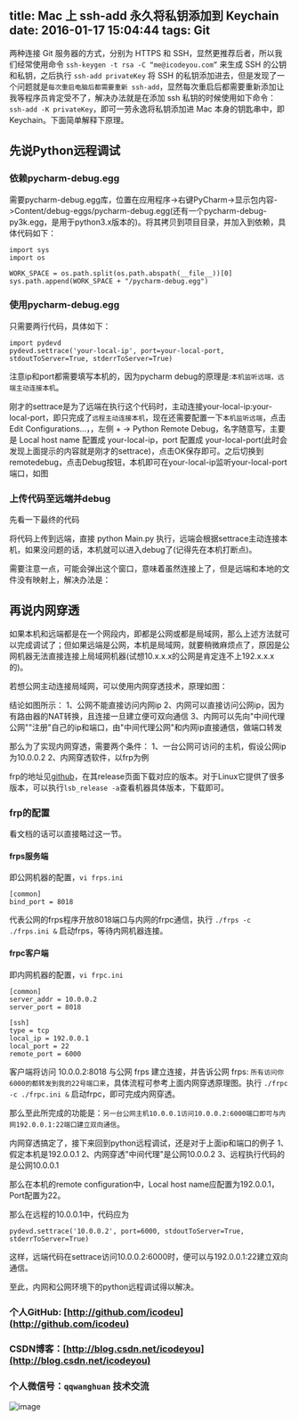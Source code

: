 title: Mac 上 ssh-add 永久将私钥添加到 Keychain
date: 2016-01-17 15:04:44 
tags: Git
----

两种连接 Git 服务器的方式，分别为 HTTPS 和 SSH，显然更推荐后者，所以我们经常使用命令 `ssh-keygen -t rsa -C “me@icodeyou.com”` 来生成 SSH 的公钥和私钥，之后执行 `ssh-add privateKey` 将 SSH 的私钥添加进去，但是发现了一个问题就是`每次重启电脑后都需要重新 ssh-add`，显然每次重启后都需要重新添加让我等程序员肯定受不了，解决办法就是在添加 ssh 私钥的时候使用如下命令： `ssh-add -K privateKey`，即可一劳永逸将私钥添加进 Mac 本身的钥匙串中，即 Keychain。下面简单解释下原理。

<!--more-->

## 先说Python远程调试

### 依赖pycharm-debug.egg
需要pycharm-debug.egg库，位置在应用程序->右键PyCharm->显示包内容->Content/debug-eggs/pycharm-debug.egg(还有一个pycharm-debug-py3k.egg，是用于python3.x版本的)。将其拷贝到项目目录，并加入到依赖，具体代码如下：

```
import sys
import os

WORK_SPACE = os.path.split(os.path.abspath(__file__))[0]
sys.path.append(WORK_SPACE + "/pycharm-debug.egg")
```

### 使用pycharm-debug.egg
只需要两行代码，具体如下：
```
import pydevd
pydevd.settrace('your-local-ip', port=your-local-port, stdoutToServer=True, stderrToServer=True)
```
注意ip和port都需要填写本机的，因为pycharm debug的原理是:`本机监听远端，远端主动连接本机`。

刚才的settrace是为了远端在执行这个代码时，主动连接your-local-ip:your-local-port，即只完成了`远程主动连接本机`，现在还需要配置一下`本机监听远端`，点击Edit Configurations...，，左侧 + -> Python Remote Debug，名字随意写，主要是 Local host name 配置成 your-local-ip，port 配置成 your-local-port(此时会发现上面提示的内容就是刚才的settrace)，点击OK保存即可。之后切换到remotedebug，点击Debug按钮，本机即可在your-local-ip监听your-local-port端口，如图

### 上传代码至远端并debug
先看一下最终的代码

将代码上传到远端，直接 python Main.py 执行，远端会根据settrace主动连接本机，如果没问题的话，本机就可以进入debug了(记得先在本机打断点)。

需要注意一点，可能会弹出这个窗口，意味着虽然连接上了，但是远端和本地的文件没有映射上，解决办法是：

## 再说内网穿透
如果本机和远端都是在一个网段内，即都是公网或都是局域网，那么上述方法就可以完成调试了；但如果远端是公网，本机是局域网，就要稍微麻烦点了，原因是公网机器无法直接连接上局域网机器(试想10.x.x.x的公网是肯定连不上192.x.x.x的)。

若想公网主动连接局域网，可以使用内网穿透技术，原理如图：

结论如图所示：
1、公网不能直接访问内网ip
2、内网可以直接访问公网ip，因为有路由器的NAT转换，且连接一旦建立便可双向通信
3、内网可以先向"中间代理公网""注册"自己的ip和端口，由"中间代理公网"和内网ip直接通信，做端口转发

那么为了实现内网穿透，需要两个条件：
1、一台公网可访问的主机，假设公网ip为10.0.0.2
2、内网穿透软件，以frp为例

frp的地址见[github](https://github.com/fatedier/frp)，在其release页面下载对应的版本。对于Linux它提供了很多版本，可以执行`lsb_release -a`查看机器具体版本，下载即可。

### frp的配置
看文档的话可以直接略过这一节。

#### frps服务端
即公网机器的配置，`vi frps.ini`
```
[common]
bind_port = 8018
```
代表公网的frps程序开放8018端口与内网的frpc通信，执行 `./frps -c ./frps.ini &` 启动frps，等待内网机器连接。

#### frpc客户端
即内网机器的配置，`vi frpc.ini`
```
[common]
server_addr = 10.0.0.2
server_port = 8018

[ssh]
type = tcp
local_ip = 192.0.0.1
local_port = 22
remote_port = 6000
```

客户端将访问 10.0.0.2:8018 与公网 frps 建立连接，并告诉公网 frps: `所有访问你6000的都转发到我的22号端口来`，具体流程可参考上面内网穿透原理图。执行 `./frpc -c ./frpc.ini &` 启动frpc，即可完成内网穿透。

那么至此所完成的功能是：`另一台公网主机10.0.0.1访问10.0.0.2:6000端口即可与内网192.0.0.1:22端口建立双向通信`。

内网穿透搞定了，接下来回到python远程调试，还是对于上面ip和端口的例子
1、假定本机是192.0.0.1
2、内网穿透"中间代理"是公网10.0.0.2
3、远程执行代码的是公网10.0.0.1


那么在本机的remote configuration中，Local host name应配置为192.0.0.1，Port配置为22。

那么在远程的10.0.0.1中，代码应为
```
pydevd.settrace('10.0.0.2', port=6000, stdoutToServer=True, stderrToServer=True)
```

这样，远端代码在settrace访问10.0.0.2:6000时，便可以与192.0.0.1:22建立双向通信。

至此，内网和公网环境下的python远程调试得以解决。


### 个人GitHub:  [http://github.com/icodeu](http://github.com/icodeu)

### CSDN博客：[http://blog.csdn.net/icodeyou](http://blog.csdn.net/icodeyou)

### 个人微信号：`qqwanghuan`  技术交流

![image](http://7xivx9.com1.z0.glb.clouddn.com/wxqrcode_260.png)